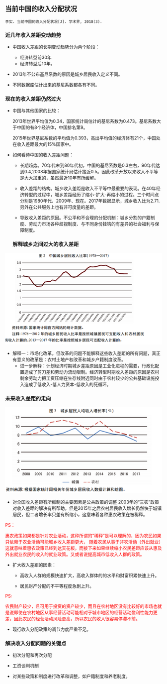 ## 当前中国的收入分配状况
`李实. 当前中国的收入分配状况[J]. 学术界, 2018(3).`

### 近几年收入差距变动趋势

+ 中国收入差距的长期变动趋势分为两个阶段：

  - 经济转型前30年
  - 经济转型后10年。

- 2013年不公布基尼系数的原因是城乡居民收入定义不同。

- 不同数据库估计出来的基尼系数都各有不同。

### 现在的收入差距仍然过大

- 中国与其他国家的比较：

  2013年世界平均值为0.34，国家统计局估计的基尼系数为0.473。基尼系数大于中国的有8个经济体，中国排名第9。

  2015年世界基尼系数的平均值为0.393，高出平均值的经济体有21个，中国处在收入差距最大的15%国家中。

- 如何看待中国的收入差距问题：

  - 长期趋势。70年代末到80年代初，中国的基尼系数是0.3左右，90年代达到0.4,2008年据国家统计局估计接近0.5。因此改革开放以来收入不平等是大大加重的，虽然最近10年有所缓解。

  - 收入差距的结构。城乡收入差距是收入不平等中最重要的表现。在40年经济转型的过程中，城乡差距经历了缩小-扩大-再缩小的过程。三个时间点分别是1980年代、2009年、现在。2017年数据显示，城乡收入比为2.71.另外在公共服务上也有非可度量的差距。

  - 导致收入差距的原因。不公平和不合理的分配机制：城乡分割的户籍制度、劳动力市场各种歧视制度、与不同身份挂钩的有差异的社会福利与保障制度。

  ### 解释城乡之间过大的收入差距

![城乡差距](./城乡差距.png)

- 解释一：市场化改革。但改革的问题不能解释这些收入差距的所有问题，真正有意义的改革是：农村土地产权改革和城乡户籍制度改革。
  - 进一步解释：计划经济时期城乡差距原因是工业化进程的需要，行政化配置造成了剪刀差和劳动力流动限制。经济转型时期收入差距的原因是农村剩余劳动力把工资压缩在生存线附近同时由于农村较少的公共基础设施投入造成了低收入-低人力资本-低收入的死循环。


### 未来收入差距的走向
![收入增长](./城乡收入增长.png)

- 对全国收入差距有所抑制的主要因素是公共政策的调整
  2003年的“三农”政策对收入差距的解决有所帮助，但是2015年之后农村居民收入增长仍然快于城镇居民，但二者增长率只差有所缩小，这意味着各种惠农政策在被稀释。


<font color='red'>
PS：

惠农政策如果都是针对农业活动，这种所谓的”稀释”是可以理解的，因为农民如果只依赖于农业活动可能城乡收入差距更大，
随着农民从事于非农活动（外出就业）这就意味着惠农政策已经到达天花板，而接下来如果继续缩小农民差距应该从惠及外出就业农民的收入的就业政策。又或者说提高城市低收入人群的政策。

</font>

- 扩大收入差距的因素：
  - 高收入人群的规模快速扩大，高收入群体的的水平和财富积累快速上升。

  - 居民财产分配的不平等程度急剧上升。

<font color='red'>
  PS:

农民财产较少，且可用于投资的资产较少，而且在农村地区没有比较好的市场也就是说即使在农村地区从事经营活动可能相对于城市地区的经营活动盈利性能力更差，因此农民的经营活动风险更高，所以农民的收入很容易停滞不前。
</font>

  - 现行收入分配政策的调节力度严重不足。
### 解决收入分配问题的关键点

- 初次分配和再次分配

- 工资谈判机制

- 对某些政策和制度进行改革和调整，如户籍制度和养老制度。
